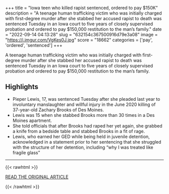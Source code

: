 +++
title = "Iowa teen who killed rapist sentenced, ordered to pay $150K"
description = "A teenage human trafficking victim who was initially charged with first-degree murder after she stabbed her accused rapist to death was sentenced Tuesday in an Iowa court to five years of closely supervised probation and ordered to pay $150,000 restitution to the man’s family."
date = "2022-09-14 04:13:28"
slug = "632154c367500916d79e3a08"
image = "https://i.imgur.com/VgKes0J.jpg"
score = "18662"
categories = ['pay', 'ordered', 'sentenced']
+++

A teenage human trafficking victim who was initially charged with first-degree murder after she stabbed her accused rapist to death was sentenced Tuesday in an Iowa court to five years of closely supervised probation and ordered to pay $150,000 restitution to the man’s family.

## Highlights

- Pieper Lewis, 17, was sentenced Tuesday after she pleaded last year to involuntary manslaughter and willful injury in the June 2020 killing of 37-year-old Zachary Brooks of Des Moines.
- Lewis was 15 when she stabbed Brooks more than 30 times in a Des Moines apartment.
- She told officials that after Brooks had raped her yet again, she grabbed a knife from a bedside table and stabbed Brooks in a fit of rage.
- Lewis, who earned her GED while being held in juvenile detention, acknowledged in a statement prior to her sentencing that she struggled with the structure of her detention, including “why I was treated like fragile glass”

---

{{< rawhtml >}}
  <p class="article-category">
    <a target="_blank" href="https://apnews.com/article/iowa-des-moines-human-trafficking-0b11cb8f4f0ff46d90ae17ece6bc7d15">READ THE ORIGINAL ARTICLE</a>
  </p>
{{< /rawhtml >}}
